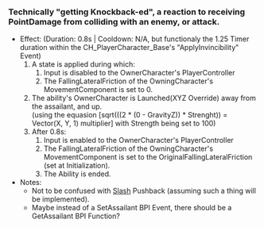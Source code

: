 ### Technically "getting Knockback-ed", a reaction to receiving PointDamage from colliding with an enemy, or attack.

- Effect: (Duration: 0.8s | Cooldown: N/A, but functionaly the 1.25 Timer duration within the CH\_PlayerCharacter\_Base's "ApplyInvincibility" Event)
    1.  A state is applied during which:
        1.  Input is disabled to the OwnerCharacter's PlayerController
        2.  The FallingLateralFriction of the OwningCharacter's MovementComponent is set to 0.
    2.  The ability's OwnerCharacter is Launched(XYZ Override) away from the assailant, and up.  
        (using the equasion \[sqrt(((2 \* (0 - GravityZ)) \* Strenght)) = Vector(X, Y, 1) multiplier\] with Strength being set to 100)
    3.  After 0.8s:
        1.  Input is enabled to the OwnerCharacter's PlayerController
        2.  The FallingLateralFriction of the OwningCharacter's MovementComponent is set to the OriginalFallingLateralFriction (set at Initialization).
        3.  The Ability is ended.
- Notes:
    - Not to be confused with [Slash](../../../../../Underground%20Anomalies/Design%20Notes/PC%20Variations/Ultion/Abilities/Slash.md) Pushback (assuming such a thing will be implemented).
    - Maybe instead of a SetAssailant BPI Event, there should be a GetAssailant BPI Function?